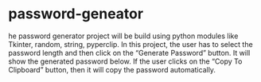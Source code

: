 # password-geneator
he password generator project will be build using python modules like Tkinter, random, string, pyperclip. In this project, the user has to select the password length and then click on the “Generate Password” button. It will show the generated password below. If the user clicks on the “Copy To Clipboard” button, then it will copy the password automatically.
